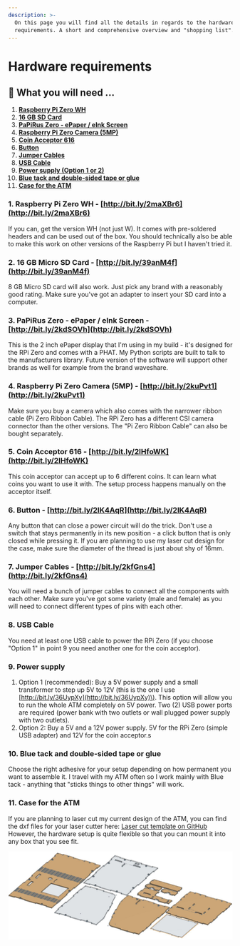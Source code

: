 ```yaml
---
description: >-
  On this page you will find all the details in regards to the hardware
  requirements. A short and comprehensive overview and "shopping list".
---
```


# Hardware requirements

## 🛒 What you will need ...

1. [**Raspberry Pi Zero WH**](hardware-requirements.md#1-raspberry-pi-zero-wh-http-bit-ly-2-maxbr6)
2. [**16 GB SD Card**](hardware-requirements.md#2-16-gb-micro-sd-card-http-bit-ly-39-anm-4-f)
3. [**PaPiRus Zero - ePaper / eInk Screen**](hardware-requirements.md#3-papirus-zero-epaper-eink-screen-http-bit-ly-2-kdsovh)
4. [**Raspberry Pi Zero Camera \(5MP\)**](hardware-requirements.md#4-raspberry-pi-zero-camera-5-mp-http-bit-ly-2-kupvt1)
5. [**Coin Acceptor 616**](hardware-requirements.md#5-coin-acceptor-616-http-bit-ly-2-lhfowk)
6. [**Button**](hardware-requirements.md#6-button-http-bit-ly-2-lk-4-aqr)
7. [**Jumper Cables**](hardware-requirements.md#7-jumper-cables-http-bit-ly-2-kfgns4)
8. [**USB Cable**](hardware-requirements.md#8-usb-cable)
9. [**Power supply \(Option 1 or 2\)**](hardware-requirements.md#9-power-supply)
10. [**Blue tack and double-sided tape or glue**](hardware-requirements.md#10-blue-tack-and-double-sided-tape-or-glue)
11. [**Case for the ATM**](hardware-requirements.md#11-case-for-the-atm)

### 1. Raspberry Pi Zero WH - [http://bit.ly/2maXBr6](http://bit.ly/2maXBr6)

If you can, get the version WH \(not just W\). It comes with pre-soldered headers and can be used out of the box. You should technically also be able to make this work on other versions of the Raspberry Pi but I haven't tried it.

### 2. 16 GB Micro SD Card - [http://bit.ly/39anM4f](http://bit.ly/39anM4f)

8 GB Micro SD card will also work. Just pick any brand with a reasonably good rating. Make sure you've got an adapter to insert your SD card into a computer.

### 3. PaPiRus Zero - ePaper / eInk Screen - [http://bit.ly/2kdSOVh](http://bit.ly/2kdSOVh)

This is the 2 inch ePaper display that I'm using in my build - it's designed for the RPi Zero and comes with a PHAT. My Python scripts are built to talk to the manufacturers library. Future version of the software will support other brands as well for example from the brand waveshare.

### 4. Raspberry Pi Zero Camera \(5MP\) - [http://bit.ly/2kuPvt1](http://bit.ly/2kuPvt1)

Make sure you buy a camera which also comes with the narrower ribbon cable \(Pi Zero Ribbon Cable\). The RPi Zero has a different CSI camera connector than the other versions. The "Pi Zero Ribbon Cable" can also be bought separately.

### 5. Coin Acceptor 616 - [http://bit.ly/2lHfoWK](http://bit.ly/2lHfoWK)

This coin acceptor can accept up to 6 different coins. It can learn what coins you want to use it with. The setup process happens manually on the acceptor itself.

### 6. Button - [http://bit.ly/2lK4AqR](http://bit.ly/2lK4AqR)

Any button that can close a power circuit will do the trick. Don't use a switch that stays permanently in its new position - a click button that is only closed while pressing it. If you are planning to use my laser cut design for the case, make sure the diameter of the thread is just about shy of 16mm.

### 7. Jumper Cables - [http://bit.ly/2kfGns4](http://bit.ly/2kfGns4)

You will need a bunch of jumper cables to connect all the components with each other. Make sure you've got some variety \(male and female\) as you will need to connect different types of pins with each other.

### 8. USB Cable

You need at least one USB cable to power the RPi Zero \(if you choose "Option 1" in point 9 you need another one for the coin acceptor\).

### 9. Power supply

1. Option 1 \(recommended\): Buy a 5V power supply and a small transformer to step up 5V to 12V \(this is the one I use [http://bit.ly/36UypXy](http://bit.ly/36UypXy)\). This option will allow you to run the whole ATM completely on 5V power. Two \(2\) USB power ports are required \(power bank with two outlets or wall plugged power supply with two outlets\).
2. Option 2: Buy a 5V and a 12V power supply. 5V for the RPi Zero \(simple USB adapter\) and 12V for the coin acceptor.s

### 10. Blue tack and double-sided tape or glue

Choose the right adhesive for your setup depending on how permanent you want to assemble it. I travel with my ATM often so I work mainly with Blue tack - anything that "sticks things to other things" will work.

### 11. Case for the ATM

If you are planning to laser cut my current design of the ATM, you can find the dxf files for your laser cutter here: [Laser cut template on GitHub](https://github.com/21isenough/LightningATM/tree/master/resources/3dmodels) However, the hardware setup is quite flexible so that you can mount it into any box that you see fit.

![Laser Cut Design for ATM](../.gitbook/assets/img_20200107_233809.jpg)


